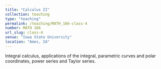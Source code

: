 ```yaml
---
title: "Calculus II"
collection: teaching
type: "teaching"
permalink: /teaching/MATH_166-class-4
number: MATH 166
url_slug: class-4
venue: "Iowa State University"
location: "Ames, IA"
---
```


Integral calculus, applications of the integral, parametric curves and polar coordinates, power series and Taylor series.
